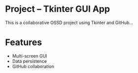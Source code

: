 # Project – Tkinter GUI App

This is a collaborative OSSD project using Tkinter and GitHub...

# Features
- Multi-screen GUI
- Data persistence
- GitHub collaboration
